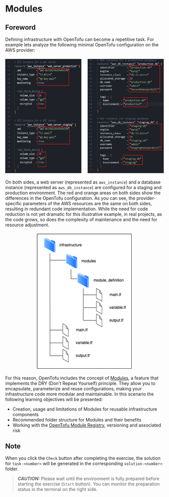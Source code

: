# Modules

## Foreword

Defining infrastructure with OpenTofu can become a repetitive task. For example lets analyze the following minimal OpenTofu configuration on the AWS provider:

<div style="display: flex; justify-content: space-between; margin: 20px 0;">
  <img src="./assets/module_problem_duplication_1.png" alt="Module Problem Duplication 1" style="width: 48%;">
  <img src="./assets/module_problem_duplication_2.png" alt="Module Problem Duplication 2" style="width: 48%;">
</div>

On both sides, a web server (represented as `aws_instance`) and a database instance (represented as `aws_db_instance`) are configured for a staging and production environment. The red and orange areas on both sides show the differences in the OpenTofu configuration. As you can see, the provider-specific parameters of the AWS resources are the same on both sides, resulting in redundant code implementation. While the need for code reduction is not yet dramatic for this illustrative example, in real projects, as the code grows, so does the complexity of maintenance and the need for resource adjustment.

<div style="display: flex; justify-content: center; margin: 20px 0;">
  <img src="./assets/module_structure.png" alt="Module Structure" style="width: 60%;">
</div>

For this reason, OpenTofu includes the concept of [Modules](https://opentofu.org/docs/language/modules/), a feature that implements the DRY (Don't Repeat Yourself) principle. They allow you to encapsulate, parameterize and reuse configurations, making your infrastructure code more modular and maintainable. In this scenario the following learning objectives will be presented:
- Creation, usage and limitations of Modules for reusable infrastructure components
- Recommended folder structure for Modules and their benefits
- Working with the [OpenTofu Module Registry](https://opentofu.org/registry/), versioning and associated risk 


## Note

When you click the `Check` button after completing the exercise, the solution for `task-<number>` will be generated in the corresponding `solution-<number>` folder.

> **_CAUTION:_** Please wait until the environment is fully prepared before starting the exercise (`Start` button). You can monitor the preparation status in the terminal on the right side.